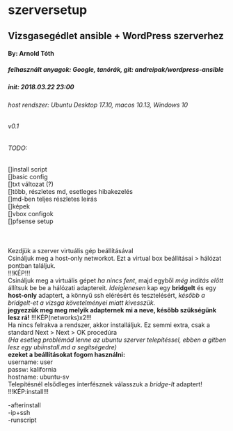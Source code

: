 # szerversetup
## Vizsgasegédlet ansible + WordPress szerverhez
#### By: Arnold Tóth
##### felhasznált anyagok: Google, tanórák, git: andreipak/wordpress-ansible
##### init: 2018.03.22 23:00
###### host rendszer: Ubuntu Desktop 17.10, macos 10.13, Windows 10
###### v0.1
###### TODO:
[]install script<br />
[]basic config<br />
[]txt változat (?)<br />
[]több, részletes md, esetleges hibakezelés<br />
[]md-ben teljes részletes leírás<br />
[]képek<br />
[]vbox configok<br />
[]pfsense setup<br />
<br /><br /><br />
Kezdjük a szerver virtuális gép beállításával <br />
Csináljuk meg a host-only networkot. Ezt a virtual box beállításai > hálózat pontban találjuk.<br />
!!!KÉP!!!<br />
Csináljuk meg a virtuális gépet *ha nincs fent*, majd egyből *még indítás előtt* állítsuk be be a hálózati adaptereit. *Ideiglenesen* kap egy **bridgelt** és egy **host-only** adaptert, a könnyű ssh elérésért és tesztelésért, *később a bridgelt-et a vizsga követelményei miatt kivesszük.*<br />
**jegyezzük meg meg melyik adapternek mi a neve, később szükségünk lesz rá!**
!!!KÉP(networks)x2!!!<br />
Ha nincs felrakva a rendszer, akkor installáljuk. Ez semmi extra, csak a standard Next > Next > OK procedúra <br />
*(Ha esetleg problémád lenne az ubuntu szerver telepítéssel, ebben a gitben lesz egy ubiinstall.md a segítségedre)*<br />
**ezeket a beállításokat fogom használni:**<br />
username: user<br />
passw: kalifornia<br />
hostname: ubuntu-sv<br />
Telepítésnél elsődleges interfésznek válasszuk a *bridge-lt* adaptert! <br />
!!!KÉP:install!!!<br />

-afterinstall<br />
-ip+ssh<br />
-runscript<br />
